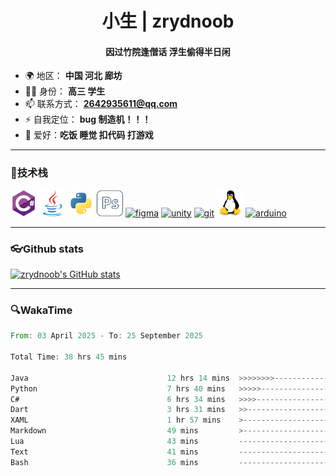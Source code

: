 <h1 align="center">小生 | zrydnoob</h1>
<h4 align="center">因过竹院逢僧话 浮生偷得半日闲</h3>

- 🌍 地区： **中国 河北 廊坊**
- 👨‍🎓 身份： **高三 学生**
- 📫 联系方式： **2642935611@qq.com**
- ⚡ 自我定位： **bug 制造机！！！**
- 🎉 爱好：**吃饭 睡觉 扣代码 打游戏**

---

### 🚀技术栈
<p><a target="_blank" href="https://raw.githubusercontent.com/devicons/devicon/master/icons/csharp/csharp-original.svg" style="display: inline-block;"><img src="https://raw.githubusercontent.com/devicons/devicon/master/icons/csharp/csharp-original.svg" alt="csharp" width="42" height="42" /></a>
<a target="_blank" href="https://raw.githubusercontent.com/devicons/devicon/master/icons/java/java-original.svg" style="display: inline-block;"><img src="https://raw.githubusercontent.com/devicons/devicon/master/icons/java/java-original.svg" alt="java" width="42" height="42" /></a>
<a target="_blank" href="https://raw.githubusercontent.com/devicons/devicon/master/icons/python/python-original.svg" style="display: inline-block;"><img src="https://raw.githubusercontent.com/devicons/devicon/master/icons/python/python-original.svg" alt="python" width="42" height="42" /></a>
<a target="_blank" href="https://raw.githubusercontent.com/devicons/devicon/master/icons/photoshop/photoshop-line.svg" style="display: inline-block;"><img src="https://raw.githubusercontent.com/devicons/devicon/master/icons/photoshop/photoshop-line.svg" alt="photoshop" width="42" height="42" /></a>
<a target="_blank" href="https://www.vectorlogo.zone/logos/figma/figma-icon.svg" style="display: inline-block;"><img src="https://www.vectorlogo.zone/logos/figma/figma-icon.svg" alt="figma" width="42" height="42" /></a>
<a target="_blank" href="https://www.vectorlogo.zone/logos/unity3d/unity3d-icon.svg" style="display: inline-block;"><img src="https://www.vectorlogo.zone/logos/unity3d/unity3d-icon.svg" alt="unity" width="42" height="42" /></a>
<a target="_blank" href="https://www.vectorlogo.zone/logos/git-scm/git-scm-icon.svg" style="display: inline-block;"><img src="https://www.vectorlogo.zone/logos/git-scm/git-scm-icon.svg" alt="git" width="42" height="42" /></a>
<a target="_blank" href="https://raw.githubusercontent.com/devicons/devicon/master/icons/linux/linux-original.svg" style="display: inline-block;"><img src="https://raw.githubusercontent.com/devicons/devicon/master/icons/linux/linux-original.svg" alt="linux" width="42" height="42" /></a>
<a target="_blank" href="https://cdn.worldvectorlogo.com/logos/arduino-1.svg" style="display: inline-block;"><img src="https://cdn.worldvectorlogo.com/logos/arduino-1.svg" alt="arduino" width="42" height="42" /></a></p>

---

### 👓Github stats
[![zrydnoob's GitHub stats](https://github-readme-stats.vercel.app/api?username=zrydnoob&show_icons=true&theme=dark)](https://github.com/anuraghazra/github-readme-stats)

---

### 🔍WakaTime

<!--START_SECTION:waka-->

```rust
From: 03 April 2025 - To: 25 September 2025

Total Time: 38 hrs 45 mins

Java                               12 hrs 14 mins  >>>>>>>>-----------------   31.45 %
Python                             7 hrs 40 mins   >>>>>--------------------   19.71 %
C#                                 6 hrs 34 mins   >>>>---------------------   16.86 %
Dart                               3 hrs 31 mins   >>-----------------------   09.04 %
XAML                               1 hr 57 mins    >------------------------   05.03 %
Markdown                           49 mins         >------------------------   02.11 %
Lua                                43 mins         -------------------------   01.88 %
Text                               41 mins         -------------------------   01.76 %
Bash                               36 mins         -------------------------   01.56 %
```

<!--END_SECTION:waka-->
